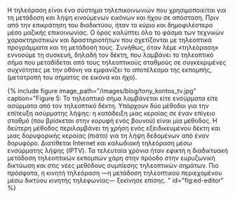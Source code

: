 Η τηλεόραση είναι ένα σύστημα τηλεπικοινωνιών που χρησιμοποιείται για τη μετάδοση και λήψη κινούμενων εικόνων και ήχου σε απόσταση. 
Πριν από την επικράτηση του διαδικτύου, ήταν το κύριο και δημοφιλέστερο μέσο μαζικής επικοινωνίας. 
Ο όρος καλύπτει όλο το φάσμα των τεχνικών χαρακτηριστικών και δραστηριοτήτων που σχετίζονται με τηλεοπτικά προγράμματα και τη μετάδοσή τους. 
Συνήθως, όταν λέμε «τηλεόραση» εννοούμε τη συσκευή, δηλαδή τον δέκτη, που λαμβάνει το τηλεοπτικό σήμα που μεταδίδεται από τους τηλεοπτικούς σταθμούς σε συγκεκριμένες συχνότητες με την οθόνη να εμφανίζει 
το αποτέλεσμα της εκπομπής, (μετατροπή του σήματος σε εικόνα και ήχο).

{% include figure image_path="/images/blog/tony_kontos_tv.jpg" caption="Figure 5: Το τηλεοπτικό σήμα λαμβάνεται είτε ενσύρματα είτε ασύρματα από τον τηλεοπτικό δέκτη. Υπάρχουν δύο μέθοδοι για την επίτευξη ασύρματης λήψης: η κατάδειξη μιας κεραίας σε έναν επίγειο σταθμό (που βρίσκεται στην κορυφή ενός βουνού) είναι μία μέθοδος. Η δεύτερη μέθοδος περιλαμβάνει τη χρήση ενός εξειδικευμένου δέκτη και μιας δορυφορικής κεραίας (πιάτο) για τη λήψη δεδομένων από έναν δορυφόρο. Διατίθεται Internet και καλωδιακή τηλεόραση μέσω ενσύρματης λήψης (IPTV). Τα τελευταία χρόνια ήταν εφικτή η διαδικτυακή μετάδοση τηλεοπτικών εκπομπών χάρη στην πρόοδο στην ευρυζωνική δικτύωση και στις νέες μεθόδους συμπίεσης τηλεοπτικών σημάτων. Πιο πρόσφατα, η κινητή τηλεόραση —η μετάδοση τηλεοπτικού περιεχομένου μέσω δικτύου κινητής τηλεφωνίας— ξεκίνησε επίσης.
" id="fig:ed-editor" %}

